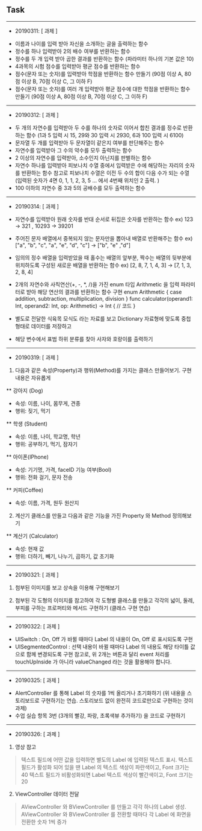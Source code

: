 ## Task
----------------------------

* 20190311: [ 과제 ]
 - 이름과 나이를 입력 받아 자신을 소개하는 글을 출력하는 함수
 - 정수를 하나 입력받아 2의 배수 여부를 반환하는 함수
 - 정수를 두 개 입력 받아 곱한 결과를 반환하는 함수 (파라미터 하나의 기본 값은 10)
 - 4과목의 시험 점수를 입력받아 평균 점수를 반환하는 함수
 - 점수(문자 또는 숫자)를 입력받아 학점을 반환하는 함수 만들기 (90점 이상 A, 80점 이상 B, 70점 이상 C, 그 이하 F)
 - 점수(문자 또는 숫자)를 여러 개 입력받아 평균 점수에 대한 학점을 반환하는 함수 만들기 (90점 이상 A, 80점 이상 B, 70점 이상 C, 그 이하 F)
 
 -------------------------------
 
 * 20190312: [ 과제 ]

 - 두 개의 자연수를 입력받아 두 수를 하나의 숫자로 이어서 합친 결과를 정수로 반환하는 함수 
 (1과 5 입력 시 15,  29와 30 입력 시 2930,  6과 100 입력 시 6100)
 - 문자열 두 개를 입력받아 두 문자열이 같은지 여부를 판단해주는 함수
 - 자연수를 입력받아 그 수의 약수를 모두 출력하는 함수
 - 2 이상의 자연수를 입력받아, 소수인지 아닌지를 판별하는 함수
 - 자연수 하나를 입력받아 피보나치 수열 중에서 입력받은 수에 해당하는 자리의 숫자를 반환하는 함수 
 참고로 피보나치 수열은 이전 두 수의 합이 다음 수가 되는 수열
 (입력된 숫자가 4면 0, 1, 1, 2, 3, 5 ... 에서 4번째 위치인 2 출력.    )
 - 100 이하의 자연수 중 3과 5의 공배수를 모두 출력하는 함수
 
 ---------------------------------------------
 
 * 20190314: [ 과제 ]
 - 자연수를 입력받아 원래 숫자를 반대 순서로 뒤집은 숫자를 반환하는 함수
 ex) 123 -> 321 , 10293 -> 39201
 
 - 주어진 문자 배열에서 중복되지 않는 문자만을 뽑아내 배열로 반환해주는 함수
 ex) ["a", "b", "c", "a", "e", "d", "c"]  ->  ["b", "e" ,"d"]
 
 - 임의의 정수 배열을 입력받았을 때 홀수는 배열의 앞부분, 짝수는 배열의 뒷부분에 위치하도록 구성된 새로운 배열을 반환하는 함수
 ex) [2, 8, 7, 1, 4, 3] -> [7, 1, 3, 2, 8, 4]
 
 - 2개의 자연수와 사칙연산(+, -, *, /)을 가진 enum 타입 Arithmetic 을 입력 파라미터로 받아 해당 연산의 결과를 반환하는 함수 구현
 enum Arithmetic {
 case addition, subtraction, multiplication, division
 }
 func calculator(operand1: Int, operand2: Int, op: Arithmetic) -> Int {
 // 코드
 }
 
 - 별도로 전달한 식육목 모식도 라는 자료를 보고 Dictionary 자료형에 맞도록 중첩형태로 데이터를 저장하고
 + 해당 변수에서 표범 하위 분류를 찾아 사자와 호랑이를 출력하기
 
 -----------------------------------
 * 20190319: [ 과제 ]

 1. 다음과 같은 속성(Property)과 행위(Method)를 가지는 클래스 만들어보기.
 구현 내용은 자유롭게
 
 ** 강아지 (Dog)
 - 속성: 이름, 나이, 몸무게, 견종
 - 행위: 짖기, 먹기
 
 ** 학생 (Student)
 - 속성: 이름, 나이, 학교명, 학년
 - 행위: 공부하기, 먹기, 잠자기
 
 ** 아이폰(IPhone)
 - 속성: 기기명, 가격, faceID 기능 여부(Bool)
 - 행위: 전화 걸기, 문자 전송
 
 ** 커피(Coffee)
 - 속성: 이름, 가격, 원두 원산지
 

 2. 계산기 클래스를 만들고 다음과 같은 기능을 가진 Property 와 Method 정의해보기
 
 ** 계산기 (Calculator)
 - 속성: 현재 값
 - 행위: 더하기, 빼기, 나누기, 곱하기, 값 초기화
 
-------------------------------------------------- 
 
 * 20190321: [ 과제 ]
 1. 첨부된 이미지를 보고 상속을 이용해 구현해보기
 
 2. 첨부된 각 도형의 이미지를 참고하여 각 도형별 클래스를 만들고 
 각각의 넓이, 둘레, 부피를 구하는 프로퍼티와 메서드 구현하기
 (클래스 구현 연습)
 
 ---------------------------------------------------
 * 20190322:  [ 과제 ]

 - UISwitch : On, Off 가 바뀔 때마다 Label 의 내용이 On, Off 로 표시되도록 구현
 - UISegmentedControl : 선택 내용이 바뀔 때마다 Label 의 내용도 해당 타이틀 값으로 함께 변경되도록 구현
 참고로, 위 2개는 버튼과 달리 event 처리를 touchUpInside 가 아니라 valueChanged 라는 것을 활용해야 합니다.

----------------------------------------------------

* 20190325: [ 과제 ]

- AlertController 를 통해 Label 의 숫자를 1씩 올리거나 초기화하기
(위 내용을 스토리보드로  구현하기는 연습. 스토리보드 없이 완전히 코드로만으로 구현하는 것이 과제)
- 수업 실습 항목 3번 (3개의 빨강, 파랑, 초록색뷰 추가하기) 을 코드로 구현하기

------------------------------------------------

* 20190326: [ 과제 ]

1. 영상 참고 
> 텍스트 필드에 어떤 값을 입력하면 별도의 Label 에 입력된 텍스트 표시.
> 텍스트 필드가 활성화 되어 있을 땐 Label 의 텍스트 색상이 파란색이고, Font 크기는 40
> 텍스트 필드가 비활성화되면 Label 텍스트 색상이 빨간색이고, Font 크기는 20

2. ViewController 데이터 전달
> AViewController 와 BViewController 를 만들고 각각 하나의 Label 생성.
> AViewController 와 BViewController 를 전환할 때마다 각 Label 에 화면을 전환한 숫자 1씩 증가
